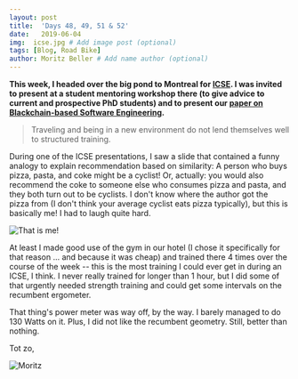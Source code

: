 ```yaml
---
layout: post
title:  'Days 48, 49, 51 & 52'
date:   2019-06-04
img:  icse.jpg # Add image post (optional)
tags: [Blog, Road Bike]
author: Moritz Beller # Add name author (optional)
---
```


**This week, I headed over the big pond to Montreal for
  [ICSE](https://conf.researchr.org/home/icse-2019). I was invited to
  present at a student mentoring workshop there (to give advice to
  current and prospective PhD students) and to present our [paper on
  Blackchain-based Software
  Engineering](https://inventitech.com/publications/2019_beller_hejderup_blockchain-based_software_engineering.pdf).**

> Traveling and being in a new environment do not lend themselves well
  to structured training.

During one of the ICSE presentations, I saw a slide that contained a
funny analogy to explain recommendation based on similarity: A person
who buys pizza, pasta, and coke might be a cyclist! Or, actually: you
would also recommend the coke to someone else who consumes pizza and
pasta, and they both turn out to be cyclists. I don't know where the
author got the pizza from (I don't think your average cyclist eats
pizza typically), but this is basically me! I had to laugh quite hard.

![That is me!]({{site.baseurl}}/assets/img/icse-slide.jpg)

At least I made good use of the gym in our hotel (I chose it
specifically for that reason ... and because it was cheap) and trained
there 4 times over the course of the week -- this is the most training
I could ever get in during an ICSE, I think. I never really trained
for longer than 1 hour, but I did some of that urgently needed
strength training and could get some intervals on the recumbent
ergometer.

That thing's power meter was way off, by the way. I barely managed to
do 130 Watts on it. Plus, I did not like the recumbent
geometry. Still, better than nothing.

Tot zo,

![Moritz]({{site.baseurl}}/assets/img/moritz.png)
